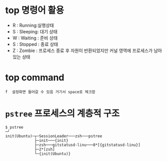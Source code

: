# top 명령어 활용 

- R : Running:실행상태
- S : Sleeping: 대기 상태
- W : Waiting : 준비 상태
- S : Stopped : 종료 상태 
- Z : Zombie : 프로세스 종료 후 자원이 반환되었지만 커널 영역에 프로세스가 남아 있는 상태

# top command

```
f  설정화면 들어갈 수 있음 거기서 space로 체크함
```

# ```pstree``` 프로세스의 계층적 구조

```
$ pstree                                                                                                             ─╯
init(Ubuntu)─┬─SessionLeader───zsh───pstree
             ├─init───{init}
             ├─zsh───gitstatusd-linu───8*[{gitstatusd-linu}]
             ├─2*[zsh]
             └─{init(Ubuntu)}
```
